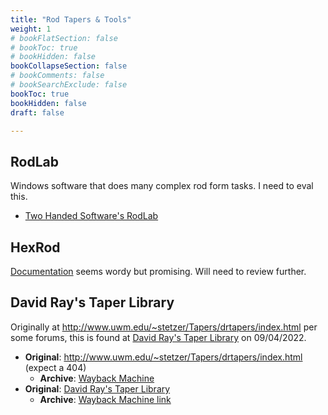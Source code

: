 ```yaml
---
title: "Rod Tapers & Tools"
weight: 1
# bookFlatSection: false
# bookToc: true
# bookHidden: false
bookCollapseSection: false
# bookComments: false
# bookSearchExclude: false
bookToc: true
bookHidden: false
draft: false

---
```

## RodLab
Windows software that does many complex rod form tasks.  I need to eval this.
* [Two Handed Software's RodLab](https://sites.google.com/view/two-handed-software-rodlab/home)

## HexRod 
[Documentation](https://www.hexrod.net/Hexrod_doc/hexrod-doc.html) seems wordy but promising.  Will need to review further.

## David Ray's Taper Library
Originally at http://www.uwm.edu/~stetzer/Tapers/drtapers/index.html per some forums, this is found at [David Ray's Taper Library](https://www.hexrod.net/Tapers/drtapers/index.html) on 09/04/2022.
* __Original__: http://www.uwm.edu/~stetzer/Tapers/drtapers/index.html (expect a 404)
  * __Archive__: [Wayback Machine](https://web.archive.org/web/20090507063422/http://www.uwm.edu/~stetzer/Tapers/drtapers/index.html)
* __Original__: [David Ray's Taper Library](https://www.hexrod.net/Tapers/drtapers/index.html)
  * __Archive__: [Wayback Machine link](https://web.archive.org/web/20180718082039/http://hexrod.net/Tapers/drtapers/index.html)